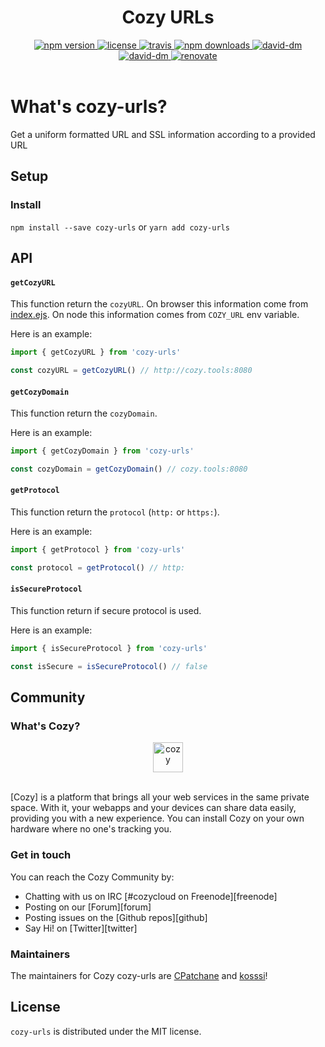 <h1 align="center">Cozy URLs</h1>

<div align="center">
  <a href="https://www.npmjs.com/package/cozy-urls">
    <img src="https://img.shields.io/npm/v/cozy-urls.svg" alt="npm version" />
  </a>
  <a href="https://github.com/cozy/cozy-urls/blob/master/LICENSE">
    <img src="https://img.shields.io/npm/l/cozy-urls.svg" alt="license" />
  </a>
  <a href="https://travis-ci.org/cozy/cozy-urls">
    <img src="https://img.shields.io/travis/cozy/cozy-urls.svg" alt="travis" />
  </a>
  <a href="https://npmcharts.com/compare/cozy-urls">
    <img src="https://img.shields.io/npm/dm/cozy-urls.svg" alt="npm downloads" />
  </a>
  <a href="https://david-dm.org/cozy/cozy-urls">
    <img src="https://img.shields.io/david/cozy/cozy-urls.svg" alt="david-dm" />
  </a>
  <a href="https://david-dm.org/cozy/cozy-urls">
    <img src="https://img.shields.io/david/dev/cozy/cozy-urls.svg" alt="david-dm" />
  </a>
  <a href="https://renovateapp.com/">
    <img src="https://img.shields.io/badge/renovate-enabled-brightgreen.svg" alt="renovate" />
  </a>
</div>

</br>

# What's cozy-urls?

Get a uniform formatted URL and SSL information according to a provided URL

## Setup

### Install

`npm install --save cozy-urls`
or
`yarn add cozy-urls`

## API

#### `getCozyURL`

This function return the `cozyURL`. On browser this information come from
[index.ejs](). On node this information comes from `COZY_URL` env variable.

Here is an example:

```javascript
import { getCozyURL } from 'cozy-urls'

const cozyURL = getCozyURL() // http://cozy.tools:8080
```

#### `getCozyDomain`

This function return the `cozyDomain`.

Here is an example:

```javascript
import { getCozyDomain } from 'cozy-urls'

const cozyDomain = getCozyDomain() // cozy.tools:8080
```

#### `getProtocol`

This function return the `protocol` (`http:` or `https:`).

Here is an example:

```javascript
import { getProtocol } from 'cozy-urls'

const protocol = getProtocol() // http:
```

#### `isSecureProtocol`

This function return if secure protocol is used.

Here is an example:

```javascript
import { isSecureProtocol } from 'cozy-urls'

const isSecure = isSecureProtocol() // false
```


## Community

### What's Cozy?

<div align="center">
  <a href="https://cozy.io">
    <img src="https://cdn.rawgit.com/cozy/cozy-site/master/src/images/cozy-logo-name-horizontal-blue.svg" alt="cozy" height="48" />
  </a>
 </div>
 </br>

[Cozy] is a platform that brings all your web services in the same private space.  With it, your webapps and your devices can share data easily, providing you with a new experience. You can install Cozy on your own hardware where no one's tracking you.

### Get in touch

You can reach the Cozy Community by:

- Chatting with us on IRC [#cozycloud on Freenode][freenode]
- Posting on our [Forum][forum]
- Posting issues on the [Github repos][github]
- Say Hi! on [Twitter][twitter]

### Maintainers

The maintainers for Cozy cozy-urls are [CPatchane](https://github.com/cpatchane) and [kosssi](https://github.com/kosssi)!

## License

`cozy-urls` is distributed under the MIT license.
